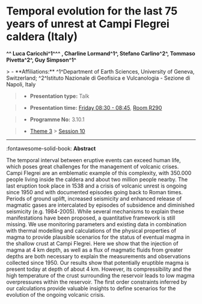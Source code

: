 # Temporal evolution for the last 75 years of unrest at Campi Flegrei caldera (Italy)

**^^ Luca Caricchi^1^^^ , Charline Lormand^1^, Stefano Carlino^2^, Tommaso Pivetta^2^, Guy Simpson^1^**

<!-- more -->> - **Affiliations:** ^1^Department of Earth Sciences, University of Geneva, Switzerland; ^2^Istituto Nazionale di Geofisica e Vulcanologia - Sezione di Napoli, Italy

> - **Presentation type:** Talk

> - **Presentation time:** [Friday 08:30 - 08:45](../sessions_comparison.md#__tabbed_4_4), [Room R290](../maps_venue.md#__tabbed_1_1)

> - **Programme No:** 3.10.1

> - [Theme 3](../theme3.md) > [Session 10](../sessions/session-3-10.md)

--- 

:fontawesome-solid-book: **Abstract**

The temporal interval between eruptive events can exceed human life, which poses great challenges for the management of volcanic crises. Campi Flegrei are an emblematic example of this complexity, with 350.000 people living inside the caldera and about two million people nearby. The last eruption took place in 1538 and a crisis of volcanic unrest is ongoing since 1950 and with documented episodes going back to Roman times. Periods of ground uplift, increased seismicity and enhanced release of magmatic gases are intercalated by episodes of subsidence and diminished seismicity (e.g. 1984-2005). While several mechanisms to explain these manifestations have been proposed, a quantitative framework is still missing. We use monitoring parameters and existing data in combination with thermal modelling and calculations of the physical properties of magma to provide plausible scenarios for the status of eventual magma in the shallow crust at Campi Flegrei. Here we show that the injection of magma at 4 km depth, as well as a flux of magmatic fluids from greater depths are both necessary to explain the measurements and observations collected since 1950. Our results show that potentially eruptible magma is present today at depth of about 4 km. However, its compressibility and the high temperature of the crust surrounding the reservoir leads to low magma overpressures within the reservoir. The first order constraints inferred by our calculations provide valuable insights to define scenarios for the evolution of the ongoing volcanic crisis.

